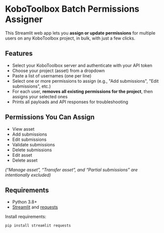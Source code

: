 # KoboToolbox Batch Permissions Assigner

This Streamlit web app lets you **assign or update permissions** for multiple users on any KoboToolbox project, in bulk, with just a few clicks.

## Features

- Select your KoboToolbox server and authenticate with your API token
- Choose your project (asset) from a dropdown
- Paste a list of usernames (one per line)
- Select one or more permissions to assign (e.g., "Add submissions", "Edit submissions", etc.)
- For each user, **removes all existing permissions for the project**, then assigns your selected ones
- Prints all payloads and API responses for troubleshooting

## Permissions You Can Assign

- View asset
- Add submissions
- Edit submissions
- Validate submissions
- Delete submissions
- Edit asset
- Delete asset

_(“Manage asset”, “Transfer asset”, and “Partial submissions” are intentionally excluded)_

## Requirements

- Python 3.8+
- [Streamlit](https://streamlit.io/) and [requests](https://docs.python-requests.org/en/latest/)

Install requirements:

```bash
pip install streamlit requests
